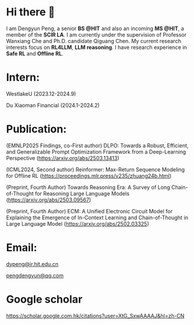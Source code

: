 <H1>Hi there 👋</H1>

I am Dengyun Peng, a senior **BS @HIT** and also an incoming **MS @HIT**, a member of the **SCIR LA**.
I am currently under the supervision of Professor Wanxiang Che and Ph.D. candidate Qiguang Chen.
My current research interests focus on **RL4LLM**, **LLM reasoning**. I have research experience in **Safe RL** and **Offline RL**.

<H1>Intern:</H1>

WestlakeU (2023.12-2024.9)

Du Xiaoman Financial (2024.1-2024.2)

<H1>Publication:</H1>

(EMNLP2025 Findings, co-First author) DLPO: Towards a Robust, Efficient, and Generalizable Prompt Optimization Framework from a Deep-Learning Perspective (https://arxiv.org/abs/2503.13413)

(ICML2024, Second author) Reinformer: Max-Return Sequence Modeling for Offline RL (https://proceedings.mlr.press/v235/zhuang24b.html)

(Preprint, Fourth Author) Towards Reasoning Era: A Survey of Long Chain-of-Thought for Reasoning Large Language Models (https://arxiv.org/abs/2503.09567)

(Preprint, Fourth Author) ECM: A Unified Electronic Circuit Model for Explaining the Emergence of In-Context Learning and Chain-of-Thought in Large Language Model (https://arxiv.org/abs/2502.03325)

<H1>Email:</H1>

dypeng@ir.hit.edu.cn

pengdengyun@qq.com

<H1>Google scholar</H1>

https://scholar.google.com.hk/citations?user=XtG_SxwAAAAJ&hl=zh-CN
